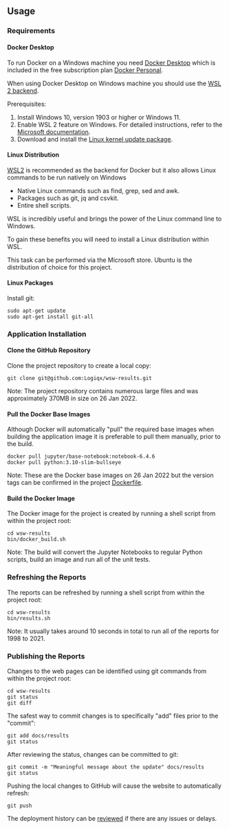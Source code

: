 ## Usage

### Requirements

#### Docker Desktop

To run Docker on a Windows machine you need [Docker Desktop](https://www.docker.com/products/docker-desktop) which is included in the free subscription plan [Docker Personal](https://www.docker.com/products/personal).

When using Docker Desktop on Windows machine you should use the [WSL 2 backend](https://docs.docker.com/desktop/windows/wsl/).

Prerequisites:

1. Install Windows 10, version 1903 or higher or Windows 11.
2. Enable WSL 2 feature on Windows. For detailed instructions, refer to the [Microsoft documentation](https://docs.microsoft.com/en-us/windows/wsl/install-win10).
3. Download and install the [Linux kernel update package](https://docs.microsoft.com/windows/wsl/wsl2-kernel).



#### Linux Distribution

[WSL2](https://en.wikipedia.org/wiki/Windows_Subsystem_for_Linux) is recommended as the backend for Docker but it also allows Linux commands to be run natively on Windows

- Native Linux commands such as find, grep, sed and awk.
- Packages such as git, jq and csvkit.
- Entire shell scripts.

WSL is incredibly useful and brings the power of the Linux command line to Windows.

To gain these benefits you will need to install a Linux distribution within WSL.

This task can be performed via the Microsoft store. Ubuntu is the distribution of choice for this project.



#### Linux Packages

Install git:

```
sudo apt-get update
sudo apt-get install git-all
```



### Application Installation

#### Clone the GitHub Repository

Clone the project repository to create a local copy:

```
git clone git@github.com:Logiqx/wsw-results.git
```

Note: The project repository contains numerous large files and was approximately 370MB in size on 26 Jan 2022.



#### Pull the Docker Base Images

Although Docker will automatically "pull" the required base images when building the application image it is preferable to pull them manually, prior to the build.

```
docker pull jupyter/base-notebook:notebook-6.4.6
docker pull python:3.10-slim-bullseye
```

Note: These are the Docker base images on 26 Jan 2022 but the version tags can be confirmed in the project [Dockerfile](https://docs.docker.com/engine/reference/builder/).



#### Build the Docker Image

The Docker image for the project is created by running a shell script from within the project root:

```
cd wsw-results
bin/docker_build.sh
```

Note: The build will convert the Jupyter Notebooks to regular Python scripts, build an image and run all of the unit tests.



### Refreshing the Reports

The reports can be refreshed by running a shell script from within the project root:

```
cd wsw-results
bin/results.sh
```

Note: It usually takes around 10 seconds in total to run all of the reports for 1998 to 2021.



### Publishing the Reports

Changes to the web pages can be identified using git commands from within the project root:

```
cd wsw-results
git status
git diff
```

The safest way to commit changes is to specifically "add" files prior to the "commit":

```
git add docs/results
git status
```

After reviewing the status, changes can be committed to git:

```
git commit -m "Meaningful message about the update" docs/results
git status
```

Pushing the local changes to GitHub will cause the website to automatically refresh:

```
git push
```

The deployment history can be [reviewed](https://github.com/Logiqx/wsw-results/deployments/activity_log?environment=github-pages) if there are any issues or delays.
